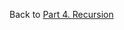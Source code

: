 
<div>
    <p>
        Back to <a href="https://github.com/JoonHyeok-hozy-Kim/datastructure_and_algorithm_in_python/blob/main/Part04_Recursion/Part04_Recursion.md">Part 4. Recursion</a>
    </p>
</div>